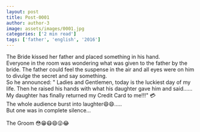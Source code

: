 ```yaml
---
layout: post
title: Post-0001
author: author-3
image: assets/images/0001.jpg
categories: ['2 min read']
tags: ['father', 'english', '2016']
---
```

The Bride kissed her father and placed something in his hand.  <br>
 Everyone in the room was wondering what was given to the father by the bride. The father could feel the suspense in the air and all eyes were on him to divulge the secret and say something.  <br>
 So he announced: " Ladies and Gentlemen, today is the luckiest day of my life. Then he raised his hands with what his daughter gave him and said...... My daughter has finally returned my Credit Card to me!!!" 💳  <br>
 The whole audience burst into laughter😄😄.....  <br>
 But one was in complete silence...  <br>
   <br>
 The Groom 😳😁😷😄😜😂